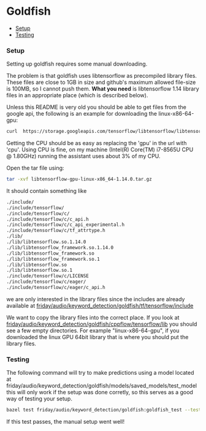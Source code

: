 # Goldfish

- [Setup](#setup)
- [Testing](#testing)

### Setup

Setting up goldfish requires some manual downloading. 

The problem is that goldfish uses libtensorflow as precompiled library files. These files are close to 1GB in size and github's maximum allowed file-size is 100MB, so I cannot push them.  **What you need** is libtensorflow 1.14 library files in an appropriate place (which is described below).

Unless this README is very old you should be able to get files from the google api, the following is an example for downloading the linux-x86-64-gpu:

```bash
curl  https://storage.googleapis.com/tensorflow/libtensorflow/libtensorflow-gpu-linux-x86_64-1.14.0.tar.gz > libtensorflow-gpu-linux-x86_64-1.14.0.tar.gz
```

Getting the CPU should be as easy as replacing the 'gpu' in the url with 'cpu'. Using CPU is fine, on my machine (Intel(R) Core(TM) i7-8565U CPU @ 1.80GHz) running the assistant uses about 3% of my CPU. 

Open the tar file using:

```bash
tar -xvf libtensorflow-gpu-linux-x86_64-1.14.0.tar.gz
```

It should contain something like

```bash
./include/
./include/tensorflow/
./include/tensorflow/c/
./include/tensorflow/c/c_api.h
./include/tensorflow/c/c_api_experimental.h
./include/tensorflow/c/tf_attrtype.h
./lib/
./lib/libtensorflow.so.1.14.0
./lib/libtensorflow_framework.so.1.14.0
./lib/libtensorflow_framework.so
./lib/libtensorflow_framework.so.1
./lib/libtensorflow.so
./lib/libtensorflow.so.1
./include/tensorflow/c/LICENSE
./include/tensorflow/c/eager/
./include/tensorflow/c/eager/c_api.h
```

we are only interested in the library files since the includes are already available at [friday/audio/keyword_detection/goldfish/tf/tensorflow/include](https://github.com/JonasRSV/friday-voice-assistant/tree/master/friday/audio/keyword_detection/goldfish/tf/tensorflow/include/tensorflow/c)

We want to copy the library files into the correct place. If you look at [friday/audio/keyword_detection/goldfish/cppflow/tensorflow/lib](https://github.com/JonasRSV/friday-voice-assistant/tree/master/friday/audio/keyword_detection/goldfish/tf/tensorflow/lib) you should see a few empty directories. For example "linux-x86-64-gpu", if you downloaded the linux GPU 64bit library that is where you should put the library files. 


### Testing

The following command will try to make predictions using a model located at friday/audio/keyword_detection/goldfish/models/saved_models/test_model this will only work if the setup was done corretly, so this serves as a good way of testing your setup.

```bash
bazel test friday/audio/keyword_detection/goldfish:goldfish_test --test_output=all
```

If this test passes, the manual setup went well!
